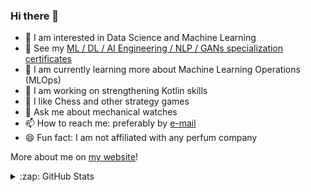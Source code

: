 ### Hi there 👋

<!--
**rmarquis/rmarquis** is a ✨ _special_ ✨ repository because its `README.md` (this file) appears on your GitHub profile.

Here are some ideas to get you started:

- 🔭 I'm currently working on ...
- 🌱 I'm currently learning ...
- 👯 I'm looking to collaborate on ...
- 🤔 I'm looking for help with ...
- 💬 Ask me about ...
- 📫 How to reach me: ...
- 😄 Pronouns: ...
- ⚡ Fun fact: ...
-->

- 🔭 I am interested in Data Science and Machine Learning
- 🧭 See my [ML / DL / AI Engineering / NLP / GANs specialization certificates](https://rmarquis.github.io/ct)
- 🌱 I am currently learning more about Machine Learning Operations (MLOps)
- 🎯 I am working on strengthening Kotlin skills
- 🎲 I like Chess and other strategy games
- 💬 Ask me about mechanical watches
- 📫 How to reach me: preferably by [e-mail](mailto:remy.marquis@gmail.com)
- 😄 Fun fact: I am not affiliated with any perfum company

More about me on [my website](https://rmarquis.github.io)!

<details>
  <summary>:zap: GitHub Stats</summary>

  ![](https://github.com/rmarquis/github-stats/blob/master/generated/overview.svg#gh-dark-mode-only) 
  ![](https://github.com/rmarquis/github-stats/blob/master/generated/languages.svg#gh-dark-mode-only)
  ![](https://github.com/rmarquis/github-stats/blob/master/generated/overview.svg#gh-light-mode-only)
  ![](https://github.com/rmarquis/github-stats/blob/master/generated/languages.svg#gh-light-mode-only)

</details>
